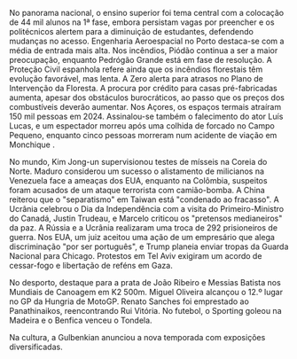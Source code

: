 No panorama nacional, o ensino superior foi tema central com a colocação de 44 mil alunos na 1ª fase, embora persistam vagas por preencher e os politécnicos alertem para a diminuição de estudantes, defendendo mudanças no acesso. Engenharia Aeroespacial no Porto destaca-se com a média de entrada mais alta. Nos incêndios, Piódão continua a ser a maior preocupação, enquanto Pedrógão Grande está em fase de resolução. A Proteção Civil espanhola refere ainda que os incêndios florestais têm evolução favorável, mas lenta. A Zero alerta para atrasos no Plano de Intervenção da Floresta. A procura por crédito para casas pré-fabricadas aumenta, apesar dos obstáculos burocráticos, ao passo que os preços dos combustíveis deverão aumentar. Nos Açores, os espaços termais atraíram 150 mil pessoas em 2024. Assinalou-se também o falecimento do ator Luís Lucas, e um espectador morreu após uma colhida de forcado no Campo Pequeno, enquanto cinco pessoas morreram num acidente de viação em Monchique .

No mundo, Kim Jong-un supervisionou testes de mísseis na Coreia do Norte. Maduro considerou um sucesso o alistamento de milicianos na Venezuela face a ameaças dos EUA, enquanto na Colômbia, suspeitos foram acusados de um ataque terrorista com camião-bomba. A China reiterou que o "separatismo" em Taiwan está "condenado ao fracasso". A Ucrânia celebrou o Dia da Independência com a visita do Primeiro-Ministro do Canadá, Justin Trudeau, e Marcelo criticou os "pretensos medianeiros" da paz. A Rússia e a Ucrânia realizaram uma troca de 292 prisioneiros de guerra. Nos EUA, um juiz aceitou uma ação de um empresário que alega discriminação "por ser português", e Trump planeia enviar tropas da Guarda Nacional para Chicago. Protestos em Tel Aviv exigiram um acordo de cessar-fogo e libertação de reféns em Gaza.

No desporto, destaque para a prata de João Ribeiro e Messias Batista nos Mundiais de Canoagem em K2 500m. Miguel Oliveira alcançou o 12.º lugar no GP da Hungria de MotoGP. Renato Sanches foi emprestado ao Panathinaikos, reencontrando Rui Vitória. No futebol,  o Sporting goleou na Madeira e o Benfica venceu o Tondela.

Na cultura, a Gulbenkian anunciou a nova temporada com exposições diversificadas.